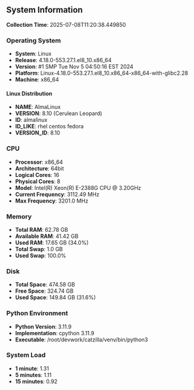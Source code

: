 ## System Information

**Collection Time**: 2025-07-08T11:20:38.449850

### Operating System
- **System**: Linux
- **Release**: 4.18.0-553.27.1.el8_10.x86_64
- **Version**: #1 SMP Tue Nov 5 04:50:16 EST 2024
- **Platform**: Linux-4.18.0-553.27.1.el8_10.x86_64-x86_64-with-glibc2.28
- **Machine**: x86_64

#### Linux Distribution
- **NAME**: AlmaLinux
- **VERSION**: 8.10 (Cerulean Leopard)
- **ID**: almalinux
- **ID_LIKE**: rhel centos fedora
- **VERSION_ID**: 8.10

### CPU
- **Processor**: x86_64
- **Architecture**: 64bit
- **Logical Cores**: 16
- **Physical Cores**: 8
- **Model**: Intel(R) Xeon(R) E-2388G CPU @ 3.20GHz
- **Current Frequency**: 3112.49 MHz
- **Max Frequency**: 3201.0 MHz

### Memory
- **Total RAM**: 62.78 GB
- **Available RAM**: 41.42 GB
- **Used RAM**: 17.65 GB (34.0%)
- **Total Swap**: 1.0 GB
- **Used Swap**: 100.0%

### Disk
- **Total Space**: 474.58 GB
- **Free Space**: 324.74 GB
- **Used Space**: 149.84 GB (31.6%)

### Python Environment
- **Python Version**: 3.11.9
- **Implementation**: cpython 3.11.9
- **Executable**: /root/devwork/catzilla/venv/bin/python3

### System Load
- **1 minute**: 1.31
- **5 minutes**: 1.11
- **15 minutes**: 0.92
